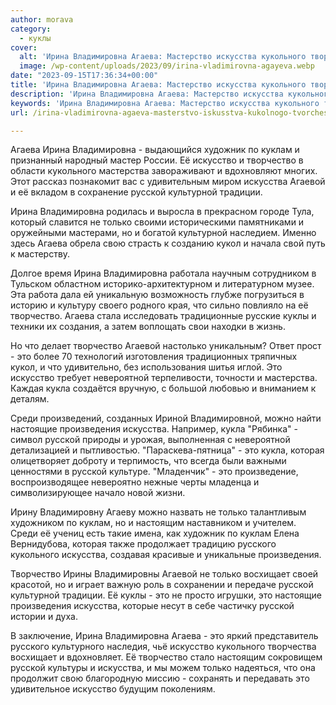```yaml
---
author: morava
category:
  - куклы
cover:
  alt: 'Ирина Владимировна Агаева: Мастерство искусства кукольного творчества'
  image: /wp-content/uploads/2023/09/irina-vladimirovna-agayeva.webp
date: "2023-09-15T17:36:34+00:00"
title: 'Ирина Владимировна Агаева: Мастерство искусства кукольного творчества'
description: 'Ирина Владимировна Агаева: Мастерство искусства кукольного творчества'
keywords: 'Ирина Владимировна Агаева: Мастерство искусства кукольного творчества'
url: /irina-vladimirovna-agaeva-masterstvo-iskusstva-kukolnogo-tvorchestva/

---
```

Агаева Ирина Владимировна \- выдающийся художник по куклам и признанный народный мастер России. Её искусство и творчество в области кукольного мастерства завораживают и вдохновляют многих. Этот рассказ познакомит вас с удивительным миром искусства Агаевой и её вкладом в сохранение русской культурной традиции.

Ирина Владимировна родилась и выросла в прекрасном городе Тула, который славится не только своими историческими памятниками и оружейными мастерами, но и богатой культурной наследием. Именно здесь Агаева обрела свою страсть к созданию кукол и начала свой путь к мастерству.

Долгое время Ирина Владимировна работала научным сотрудником в Тульском областном историко-архитектурном и литературном музее. Эта работа дала ей уникальную возможность глубже погрузиться в историю и культуру своего родного края, что сильно повлияло на её творчество. Агаева стала исследовать традиционные русские куклы и техники их создания, а затем воплощать свои находки в жизнь.

Но что делает творчество Агаевой настолько уникальным? Ответ прост \- это более 70 технологий изготовления традиционных тряпичных кукол, и что удивительно, без использования шитья иглой. Это искусство требует невероятной терпеливости, точности и мастерства. Каждая кукла создаётся вручную, с большой любовью и вниманием к деталям.

Среди произведений, созданных Ириной Владимировной, можно найти настоящие произведения искусства. Например, кукла "Рябинка" \- символ русской природы и урожая, выполненная с невероятной детализацией и пытливостью. "Параскева\-пятница" \- это кукла, которая олицетворяет доброту и терпимость, что всегда были важными ценностями в русской культуре. "Младенчик" \- это произведение, воспроизводящее невероятно нежные черты младенца и символизирующее начало новой жизни.

Ирину Владимировну Агаеву можно назвать не только талантливым художником по куклам, но и настоящим наставником и учителем. Среди её учениц есть такие имена, как художник по куклам Елена Вернидубова, которая также продолжает традицию русского кукольного искусства, создавая красивые и уникальные произведения.

Творчество Ирины Владимировны Агаевой не только восхищает своей красотой, но и играет важную роль в сохранении и передаче русской культурной традиции. Её куклы \- это не просто игрушки, это настоящие произведения искусства, которые несут в себе частичку русской истории и духа.

В заключение, Ирина Владимировна Агаева \- это яркий представитель русского культурного наследия, чьё искусство кукольного творчества восхищает и вдохновляет. Её творчество стало настоящим сокровищем русской культуры и искусства, и мы можем только надеяться, что она продолжит свою благородную миссию \- сохранять и передавать это удивительное искусство будущим поколениям.

